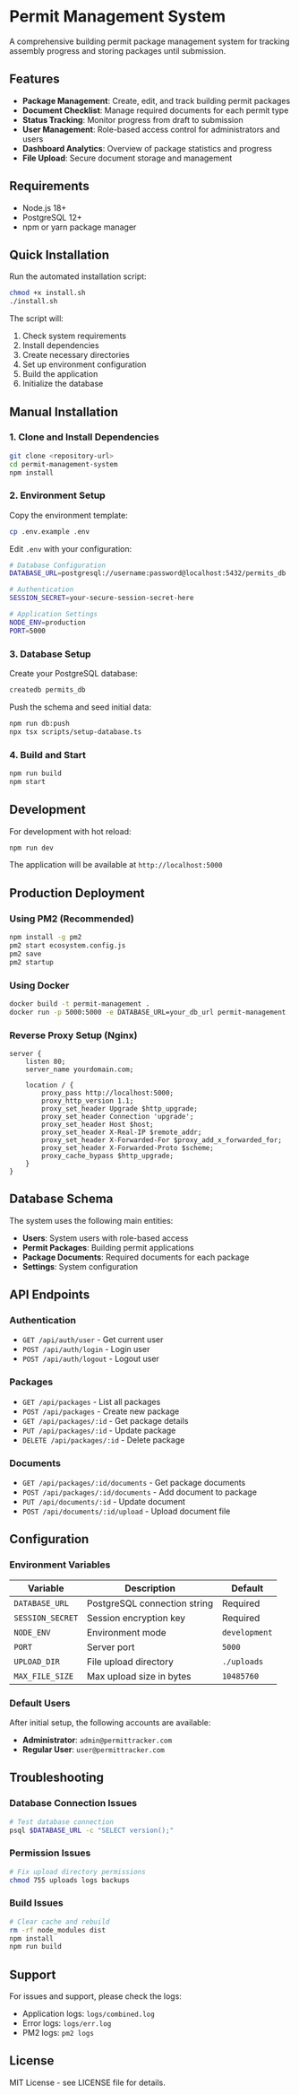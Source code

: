 # Permit Management System

A comprehensive building permit package management system for tracking assembly progress and storing packages until submission.

## Features

- **Package Management**: Create, edit, and track building permit packages
- **Document Checklist**: Manage required documents for each permit type
- **Status Tracking**: Monitor progress from draft to submission
- **User Management**: Role-based access control for administrators and users
- **Dashboard Analytics**: Overview of package statistics and progress
- **File Upload**: Secure document storage and management

## Requirements

- Node.js 18+ 
- PostgreSQL 12+
- npm or yarn package manager

## Quick Installation

Run the automated installation script:

```bash
chmod +x install.sh
./install.sh
```

The script will:
1. Check system requirements
2. Install dependencies
3. Create necessary directories
4. Set up environment configuration
5. Build the application
6. Initialize the database

## Manual Installation

### 1. Clone and Install Dependencies

```bash
git clone <repository-url>
cd permit-management-system
npm install
```

### 2. Environment Setup

Copy the environment template:
```bash
cp .env.example .env
```

Edit `.env` with your configuration:
```bash
# Database Configuration
DATABASE_URL=postgresql://username:password@localhost:5432/permits_db

# Authentication
SESSION_SECRET=your-secure-session-secret-here

# Application Settings
NODE_ENV=production
PORT=5000
```

### 3. Database Setup

Create your PostgreSQL database:
```bash
createdb permits_db
```

Push the schema and seed initial data:
```bash
npm run db:push
npx tsx scripts/setup-database.ts
```

### 4. Build and Start

```bash
npm run build
npm start
```

## Development

For development with hot reload:
```bash
npm run dev
```

The application will be available at `http://localhost:5000`

## Production Deployment

### Using PM2 (Recommended)

```bash
npm install -g pm2
pm2 start ecosystem.config.js
pm2 save
pm2 startup
```

### Using Docker

```bash
docker build -t permit-management .
docker run -p 5000:5000 -e DATABASE_URL=your_db_url permit-management
```

### Reverse Proxy Setup (Nginx)

```nginx
server {
    listen 80;
    server_name yourdomain.com;
    
    location / {
        proxy_pass http://localhost:5000;
        proxy_http_version 1.1;
        proxy_set_header Upgrade $http_upgrade;
        proxy_set_header Connection 'upgrade';
        proxy_set_header Host $host;
        proxy_set_header X-Real-IP $remote_addr;
        proxy_set_header X-Forwarded-For $proxy_add_x_forwarded_for;
        proxy_set_header X-Forwarded-Proto $scheme;
        proxy_cache_bypass $http_upgrade;
    }
}
```

## Database Schema

The system uses the following main entities:
- **Users**: System users with role-based access
- **Permit Packages**: Building permit applications
- **Package Documents**: Required documents for each package
- **Settings**: System configuration

## API Endpoints

### Authentication
- `GET /api/auth/user` - Get current user
- `POST /api/auth/login` - Login user
- `POST /api/auth/logout` - Logout user

### Packages
- `GET /api/packages` - List all packages
- `POST /api/packages` - Create new package
- `GET /api/packages/:id` - Get package details
- `PUT /api/packages/:id` - Update package
- `DELETE /api/packages/:id` - Delete package

### Documents
- `GET /api/packages/:id/documents` - Get package documents
- `POST /api/packages/:id/documents` - Add document to package
- `PUT /api/documents/:id` - Update document
- `POST /api/documents/:id/upload` - Upload document file

## Configuration

### Environment Variables

| Variable | Description | Default |
|----------|-------------|---------|
| `DATABASE_URL` | PostgreSQL connection string | Required |
| `SESSION_SECRET` | Session encryption key | Required |
| `NODE_ENV` | Environment mode | `development` |
| `PORT` | Server port | `5000` |
| `UPLOAD_DIR` | File upload directory | `./uploads` |
| `MAX_FILE_SIZE` | Max upload size in bytes | `10485760` |

### Default Users

After initial setup, the following accounts are available:
- **Administrator**: `admin@permittracker.com`
- **Regular User**: `user@permittracker.com`

## Troubleshooting

### Database Connection Issues
```bash
# Test database connection
psql $DATABASE_URL -c "SELECT version();"
```

### Permission Issues
```bash
# Fix upload directory permissions
chmod 755 uploads logs backups
```

### Build Issues
```bash
# Clear cache and rebuild
rm -rf node_modules dist
npm install
npm run build
```

## Support

For issues and support, please check the logs:
- Application logs: `logs/combined.log`
- Error logs: `logs/err.log`
- PM2 logs: `pm2 logs`

## License

MIT License - see LICENSE file for details.